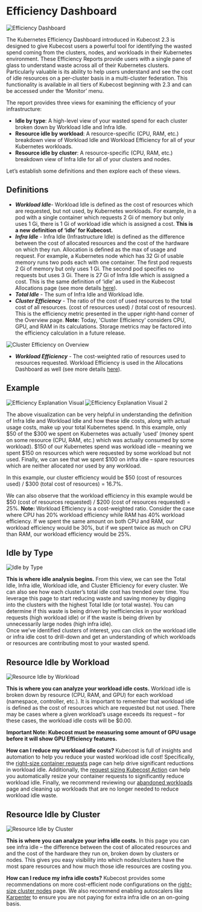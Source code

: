 # Efficiency Dashboard

![Efficiency Dashboard](/images/efficiency-dashboard-1.png)

The Kubernetes Efficiency Dashboard introduced in Kubecost 2.3 is designed to give Kubecost users a powerful tool for identifying the wasted spend coming from the clusters, nodes, and workloads in their Kubernetes environment.
These Efficiency Reports provide users with a single pane of glass to understand waste across all of their Kubernetes clusters. Particularly valuable is its ability to help  users understand and see the cost of idle resources on a per-cluster basis in a multi-cluster federation.
This functionality is available in all tiers of Kubecost beginning with 2.3 and can be accessed under the ‘Monitor’ menu.

The report provides three views for examining the efficiency of your infrastructure:

- **Idle by type**: A high-level view of your wasted spend for each cluster broken down by Workload Idle and Infra Idle.
- **Resource idle by workload**: A resource-specific (CPU, RAM, etc.) breakdown view of Workload Idle and Workload Efficiency for all of your Kubernetes workloads.
- **Resource idle by cluster**: A resource-specific (CPU, RAM, etc.) breakdown view of Infra Idle for all of your clusters and nodes.

Let’s establish some definitions and then explore each of these views.

## Definitions

- _**Workload Idle**_- Workload Idle is defined as the cost of resources which are requested, but not used, by Kubernetes workloads.
For example, in a pod with a single container which requests 2 Gi of memory but only uses 1 Gi, there is 1 Gi of workload idle which is assigned a cost. **This is a new definition of ‘idle’ for Kubecost.**
- _**Infra Idle**_ - Infra Idle (Infrastructure Idle) is defined as the difference between the cost of allocated resources and the cost of the hardware on which they run. Allocation is defined as the max of usage and request.
For example, a Kubernetes node which has 32 Gi of usable memory runs two pods each with one container. The first pod requests 2 Gi of memory but only uses 1 Gi. The second pod specifies no requests but uses 3 Gi. There is 27 Gi of Infra Idle which is assigned a cost. This is the same definition of ‘idle’ as used in the Kubecost Allocations page (see more details [here](/using-kubecost/navigating-the-kubecost-ui/cost-allocation/efficiency-idle.md)).
- _**Total Idle**_ - The sum of Infra Idle and Workload Idle.
- _**Cluster Efficiency**_ - The ratio of the cost of used resources to the total cost of all resources. (cost of resources used) / (total cost of resources). This is the efficiency metric presented in the upper right-hand corner of the Overview page. **Note:** Today, 'Cluster Efficiency' considers CPU, GPU, and RAM in its calculations. Storage metrics may be factored into the efficiency calculation in a future release.

![Cluster Efficiency on Overview](/images/efficiency-cluster-efficiency-on-overview.png)

- _**Workload Efficiency**_ - The cost-weighted ratio of resources used to resources requested. Workload Efficiency is used in the Allocations Dashboard as well (see more details [here](/using-kubecost/navigating-the-kubecost-ui/cost-allocation/efficiency-idle.md)).

## Example

![Efficiency Explanation Visual](/images/efficiency-explanation-visual-1.jpg)
![Efficiency Explanation Visual 2](/images/efficiency-explanation-visual-2.jpg)

The above visualization can be very helpful in understanding the definition of Infra Idle and Workload Idle and how these idle costs, along with actual usage costs, make up your total Kubernetes spend.
In this example, only $50 of the $300 we spent on Kubernetes was actually ‘used’ (money spent on some resource (CPU, RAM, etc.) which was actually consumed by some workload).
$150 of our Kubernetes spend was workload idle – meaning we spent $150 on resources which were requested by some workload but not used. Finally, we can see that we spent $100 on infra idle – spare resources which are neither allocated nor used by any workload.

In this example, our cluster efficiency would be $50 (cost of resources used) / $300 (total cost of resources) = 16.7%.

We can also observe that the workload efficiency in this example would be $50 (cost of resources requested) / $200 (cost of resources requested) = 25%.
**Note:** Workload Efficiency is a cost-weighted ratio. Consider the case where CPU has 20% workload efficiency while RAM has 40% workload efficiency.
If we spent the same amount on both CPU and RAM, our workload efficiency would be 30%, but if we spent twice as much on CPU than RAM, our workload efficiency would be 25%.

## Idle by Type

![Idle by Type](/images/efficiency-dashboard-1.png)

**This is where idle analysis begins.** From this view, we can see the Total Idle, Infra idle, Workload idle, and Cluster Efficiency for every cluster.
We can also see how each cluster’s total idle cost has trended over time. You leverage this page to start reducing waste and saving money by digging into the clusters with the highest Total Idle (or total waste).
You can determine if this waste is being driven by inefficiencies in your workload requests (high workload idle) or if the waste is being driven by unnecessarily large nodes (high infra idle).  
Once we’ve identified clusters of interest, you can click on the workload idle or infra idle cost to drill-down and get an understanding of which workloads or resources are contributing most to your wasted spend.

## Resource Idle by Workload

![Resource Idle by Workload](/images/efficiency-workload-view.png)

**This is where you can analyze your workload idle costs.** Workload idle is broken down by resource (CPU, RAM, and GPU) for each workload (namespace, controller, etc.).
It is important to remember that workload idle is defined as the cost of resources which are requested but not used. There may be cases where a given workload’s usage exceeds its request – for these cases, the workload idle costs will be $0.00.

**Important Note: Kubecost must be measuring some amount of GPU usage before it will show GPU Efficiency features.**

**How can I reduce my workload idle costs?**
Kubecost is full of insights and automation to help you reduce your wasted workload idle cost!
Specifically, the [right-size container requests](/using-kubecost/navigating-the-kubecost-ui/savings/container-request-right-sizing-recommendations.md) page can help drive significant reductions in workload idle.
Additionally, the [request sizing Kubecost Action](/using-kubecost/navigating-the-kubecost-ui/savings/savings-actions.md) can help you automatically resize your container requests to significantly reduce workload idle.
Finally, we recommend reviewing our [abandoned workloads](/using-kubecost/navigating-the-kubecost-ui/savings/abandoned-workloads.md) page and cleaning up workloads that are no longer needed to reduce workload idle waste.

## Resource Idle by Cluster

![Resource Idle by Cluster](/images/efficiency-infraidle-view.png)

**This is where you can analyze your infra idle costs.**  In this page you can see infra idle – the difference between the cost of allocated resources and and the cost of the hardware they run on, broken down by clusters or nodes.
This gives you easy visibility into which nodes/clusters have the most spare resources and how much those idle resources are costing you.

**How can I reduce my infra idle costs?**
Kubecost provides some recommendations on  more cost-efficient node configurations on the [right-size cluster nodes](/using-kubecost/navigating-the-kubecost-ui/savings/cluster-right-sizing-recommendations.md) page. We also recommend enabling autoscalers like [Karpenter](https://karpenter.sh/) to ensure you are not paying for extra infra idle on an on-going basis.

